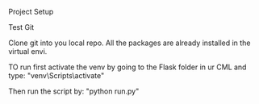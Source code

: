 Project Setup

Test Git

Clone git into you local repo. 
All the packages are already installed in the virtual envi.

TO run first activate the venv by going to the Flask folder in ur CML and type:
"venv\Scripts\activate"

Then run the script by: "python run.py" 
